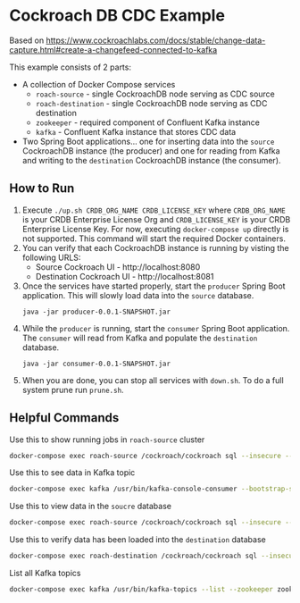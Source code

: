 # Cockroach DB CDC Example

Based on https://www.cockroachlabs.com/docs/stable/change-data-capture.html#create-a-changefeed-connected-to-kafka

This example consists of 2 parts:
* A collection of Docker Compose services
    * `roach-source` - single CockroachDB node serving as CDC source
    * `roach-destination` - single CockroachDB node serving as CDC destination
    * `zookeeper` - required component of Confluent Kafka instance
    * `kafka` - Confluent Kafka instance that stores CDC data
* Two Spring Boot applications... one for inserting data into the `source` CockroachDB instance (the producer) and one for reading from Kafka and writing to the `destination` CockroachDB instance (the consumer).

## How to Run

1) Execute `./up.sh CRDB_ORG_NAME CRDB_LICENSE_KEY` where `CRDB_ORG_NAME` is your CRDB Enterprise License Org and `CRDB_LICENSE_KEY` is your CRDB Enterprise License Key.  For now, executing `docker-compose up` directly is not supported.  This command will start the required Docker containers.  
2) You can verify that each CockroachDB instance is running by visting the following URLS:
    * Source Cockroach UI - http://localhost:8080
    * Destination Cockroach UI - http://localhost:8081
1) Once the services have started properly, start the `producer` Spring Boot application.  This will slowly load data into the `source` database.
    ```
    java -jar producer-0.0.1-SNAPSHOT.jar
    ```
1) While the `producer` is running, start the `consumer` Spring Boot application.  The `consumer` will read from Kafka and populate the `destination` database.
    ```
    java -jar consumer-0.0.1-SNAPSHOT.jar
    ```
1) When you are done, you can stop all services with `down.sh`.  To do a full system prune run `prune.sh`.

## Helpful Commands

Use this to show running jobs in `roach-source` cluster
```bash
docker-compose exec roach-source /cockroach/cockroach sql --insecure --execute="SHOW JOBS;"
```

Use this to see data in Kafka topic
```bash
docker-compose exec kafka /usr/bin/kafka-console-consumer --bootstrap-server=localhost:9092 --from-beginning --topic=source_table
```

Use this to view data in the `soucre` database
```bash
docker-compose exec roach-source /cockroach/cockroach sql --insecure --database source --execute="select count(*) from source_table;"
```

Use this to verify data has been loaded into the `destination` database 
```bash
docker-compose exec roach-destination /cockroach/cockroach sql --insecure --database destination --execute="select count(*) from destination_table;"
```

List all Kafka topics
```bash
docker-compose exec kafka /usr/bin/kafka-topics --list --zookeeper zookeeper:2181
```